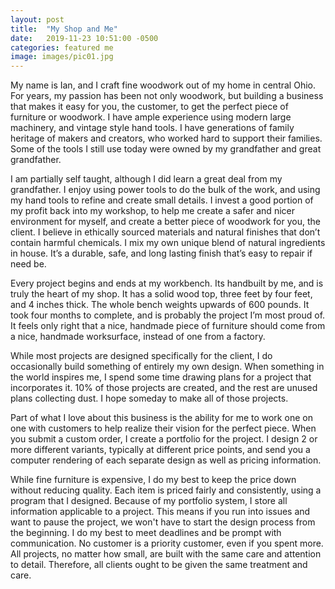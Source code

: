```yaml
---
layout: post
title:  "My Shop and Me"
date:   2019-11-23 10:51:00 -0500
categories: featured me
image: images/pic01.jpg
---
```

My name is Ian, and I craft fine woodwork out of my home in central Ohio. For
years, my passion has been not only woodwork, but building a business that makes
it easy for you, the customer, to get the perfect piece of furniture or
woodwork. I have ample experience using modern large machinery, and vintage
style hand tools. I have generations of family heritage of makers and creators,
who worked hard to support their families. Some of the tools I still use today
were owned by my grandfather and great grandfather.
<!--more-->

I am partially self taught, although I did learn a great deal from my
grandfather. I enjoy using power tools to do the bulk of the work, and using my
hand tools to refine and create small details. I invest a good portion of my
profit back into my workshop, to help me create a safer and nicer environment
for myself, and create a better piece of woodwork for you, the client. I believe
in ethically sourced materials and natural finishes that don’t contain harmful
chemicals. I mix my own unique blend of natural ingredients in house. It’s a
durable, safe, and long lasting finish that’s easy to repair if need be.

Every project begins and ends at my workbench. Its handbuilt by me, and is truly
the heart of my shop. It has a solid wood top, three feet by four feet, and 4
inches thick. The whole bench weights upwards of 600 pounds. It took four months
to complete, and is probably the project I’m most proud of. It feels only right
that a nice, handmade piece of furniture should come from a nice, handmade
worksurface, instead of one from a factory.

While most projects are designed specifically for the client, I do occasionally
build something of entirely my own design. When something in the world inspires
me, I spend some time drawing plans for a project that incorporates it. 10% of
those projects are created, and the rest are unused plans collecting dust. I
hope someday to make all of those projects.

Part of what I love about this business is the ability for me to work one on one
with customers to help realize their vision for the perfect piece. When you
submit a custom order, I create a portfolio for the project. I design 2 or more
different variants, typically at different price points, and send you a computer
rendering of each separate design as well as pricing information.

While fine furniture is expensive, I do my best to keep the price down without
reducing quality. Each item is priced fairly and consistently, using a program
that I designed. Because of my portfolio system, I store all information
applicable to a project. This means if you run into issues and want to pause the
project, we won't have to start the design process from the beginning. I do my
best to meet deadlines and be prompt with communication. No customer is a
priority customer, even if you spent more. All projects, no matter how small,
are built with the same care and attention to detail. Therefore, all clients
ought to be given the same treatment and care.
